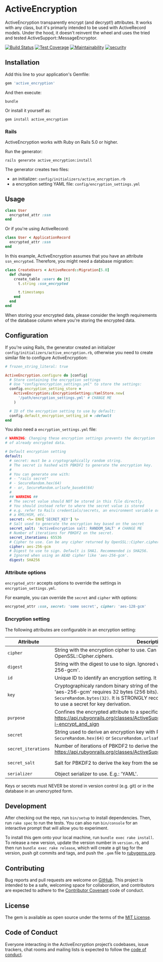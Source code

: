 # ActiveEncryption

ActiveEncryption transparently encrypt (and decrypt!) attributes. It works with any class, but it's primarly intended to be used with ActiveRecord models. Under the hood, it doesn't reinvent the wheel and uses the tried and tested ActiveSupport::MessageEncryptor.

[![Build Status](https://travis-ci.com/Zircode/active_encryption.svg?branch=master)](https://travis-ci.com/Zircode/active_encryption) [![Test Coverage](https://api.codeclimate.com/v1/badges/08c66b215b98a395a0b8/test_coverage)](https://codeclimate.com/github/Zircode/active_encryption/test_coverage) [![Maintainability](https://api.codeclimate.com/v1/badges/08c66b215b98a395a0b8/maintainability)](https://codeclimate.com/github/Zircode/active_encryption/maintainability) [![security](https://hakiri.io/github/Zircode/active_encryption/master.svg)](https://hakiri.io/github/Zircode/active_encryption/master)

## Installation

Add this line to your application's Gemfile:

```ruby
gem 'active_encryption'
```

And then execute:

```shell
bundle
```

Or install it yourself as:

```shell
gem install active_encryption
```

### Rails

ActiveEncryption works with Ruby on Rails 5.0 or higher.

Run the generator:

```shell
rails generate active_encryption:install
```

The generator creates two files:

 - an initializer: ``config/initializers/active_encryption.rb``
 - a encryption setting YAML file: ``config/encryption_settings.yml``

## Usage

```ruby
class User
  encrypted_attr :ssn
end
```

Or if you're using ActiveRecord:

```ruby
class User < ApplicationRecord
  encrypted_attr :ssn
end
```

In this example, ActiveEncryption assumes that you have an attribute
``ssn_encrypted``.
Therefore, you might need a database migration:

```ruby
class CreateUsers < ActiveRecord::Migration[5.0]
  def change
    create_table :users do |t|
      t.string :ssn_encrypted

      t.timestamps
    end
  end
end
```

When storing your encrypted data, please consider the length requirements
of the database column where you're storing the encrypted data.

## Configuration

If you're using Rails, the generator created an initializer
``config/initializers/active_encryption.rb``, otherwise you need to create
similar file to configure ActiveEncryption:

```ruby
# frozen_string_literal: true

ActiveEncryption.configure do |config|
  # Store containing the encryption settings
  # Use "config/encryption_settings.yml" to store the settings:
  config.encryption_setting_store =
    ActiveEncryption::EncryptionSetting::YamlStore.new(
      '/path/encryption_settings.yml' # CHANGE ME
    )

  # ID of the encryption setting to use by default:
  config.default_encryption_setting_id = :default
end
```

You also need a ``encryption_settings.yml`` file:

```yaml
# WARNING: Changing these encryption settings prevents the decryption
# of already encrypted data.

# Default encryption setting
default:
  # secret: must be a cryptographically random string.
  # The secret is hashed with PBKDF2 to generate the encryption key.
  #
  # You can generate one with:
  # - "rails secret"
  # - SecureRandom.hex(64)
  # - or, SecureRandom.urlsafe_base64(64)
  #
  ## WARNING ##
  # The secret value should NOT be stored in this file directly.
  # You should instead refer to where the secret value is stored
  # e.g. refer to Rails credentials/secrets, an environment variable or
  # a KMS/HSM, etc.
  secret: <%= ENV['SECRET_KEY'] %>
  # Salt used to generate the encryption key based on the secret
  secret_salt: 'ActiveEncryption salt: RANDOM_SALT' # CHANGE ME
  # Number of iterations for PBKDF2 on the secret.
  secret_iterations: 65536
  # Cipher to use. Can be any cipher returned by OpenSSL::Cipher.ciphers.
  cipher: aes-256-gcm
  # Digest to use to sign. Default is SHA1. Recommended is SHA256.
  # Ignored when using an AEAD cipher like 'aes-256-gcm'.
  digest: SHA256
```

### Attribute options

``encrypted_attr`` accepts options to override the settings in
``encryption_settings.yml``.

For example, you can override the ``secret`` and ``cipher`` with options:

```ruby
encrypted_attr :ssn, secret: 'some secret', cipher: 'aes-128-gcm'
```

### Encryption setting

The following attributes are configurable in an encryption setting:

| Attribute       | Description | Default value |
|-----------------|-------------|---------------|
| ``cipher``      | String with the encryption cipher to use. Can be any cipher returned by OpenSSL::Cipher.ciphers. | 'aes-256-gcm' |
| ``digest``      | String with the digest to use to sign. Ignored when using an AEAD cipher like 'aes-256-gcm'. | 'SHA1' |
| ``id``          | Unique ID to identify an encryption setting. It can be an Integer, String, or Symbol. | nil |
| ``key``         | Cryptographicaly random binary string of the exact size required by the cipher. E.g. 'aes-256-gcm' requires 32 bytes (256 bits). Can be generated with ``SecureRandom.bytes(32)``. It is STRONGLY recommended NOT to set this directly but to use a secret for key derivation. | nil |
| ``purpose``     | Confines the encrypted attribute to a specific purpose. See https://api.rubyonrails.org/classes/ActiveSupport/MessageEncryptor.html#method-i-encrypt_and_sign | nil |
| ``secret``      | String used to derive an encryption key with PBKDF2. Can be generated with ``SecureRandom.hex(64)`` or ``SecureRandom.urlsafe_base64(64)``. | nil |
| ``secret_iterations`` | Number of iterations of PBKDF2 to derive the key from the secret. See https://api.rubyonrails.org/classes/ActiveSupport/KeyGenerator.html | 65536 |
| ``secret_salt`` | Salt for PBKDF2 to derive the key from the secret. | 'ActiveEncryption default key salt' |
| ``serializer``  | Object serializer to use. E.g.: 'YAML'. | Marshal |

Keys or secrets must NEVER be stored in version control (e.g. git) or in the
database in an unencrypted form.

## Development

After checking out the repo, run `bin/setup` to install dependencies. Then, run
`rake spec` to run the tests. You can also run `bin/console` for an interactive
prompt that will allow you to experiment.

To install this gem onto your local machine, run `bundle exec rake install`.
To release a new version, update the version number in `version.rb`, and then run
`bundle exec rake release`, which will create a git tag for the version, push git
commits and tags, and push the `.gem` file to [rubygems.org](https://rubygems.org).

## Contributing

Bug reports and pull requests are welcome on
[GitHub](https://github.com/Zircode/active_encryption). This project is intended
to be a safe, welcoming space for collaboration, and contributors are expected
to adhere to the [Contributor Covenant](http://contributor-covenant.org) code of
conduct.

## License

The gem is available as open source under the terms of the
[MIT License](https://opensource.org/licenses/MIT).

## Code of Conduct

Everyone interacting in the ActiveEncryption project’s codebases, issue trackers,
chat rooms and mailing lists is expected to follow the
[code of conduct](https://github.com/Zircode/active_encryption/blob/master/CODE_OF_CONDUCT.md).
